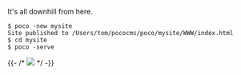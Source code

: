 It's all downhill from here.
```
$ poco -new mysite
Site published to /Users/tom/pococms/poco/mysite/WWW/index.html
$ cd mysite
$ poco -serve

```

{{- /* ![](https://via.placeholder.com/400x200?text=400x200) */ -}}



